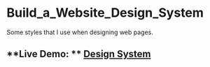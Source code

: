 # Build_a_Website_Design_System
Some styles that I use when designing web pages.
## **Live Demo: ** [Design System](https://design-system-lazio.netlify.app/)
